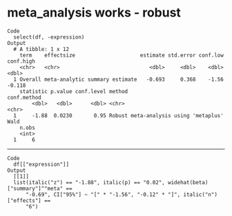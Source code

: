 # meta_analysis works - robust

    Code
      select(df, -expression)
    Output
      # A tibble: 1 x 12
        term    effectsize                     estimate std.error conf.low conf.high
        <chr>   <chr>                             <dbl>     <dbl>    <dbl>     <dbl>
      1 Overall meta-analytic summary estimate   -0.693     0.368    -1.56    -0.118
        statistic p.value conf.level method                                conf.method
            <dbl>   <dbl>      <dbl> <chr>                                 <chr>      
      1     -1.88  0.0230       0.95 Robust meta-analysis using 'metaplus' Wald       
        n.obs
        <int>
      1     6

---

    Code
      df[["expression"]]
    Output
      [[1]]
      list(italic("z") == "-1.88", italic(p) == "0.02", widehat(beta)["summary"]^"meta" == 
          "-0.69", CI["95%"] ~ "[" * "-1.56", "-0.12" * "]", italic("n")["effects"] == 
          "6")
      

